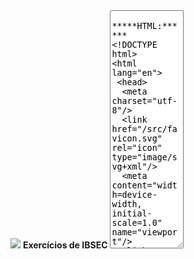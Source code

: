 <html>
	<img src="https://app.ibsec.com.br/wp-content/themes/ibsec-2022/images/logo.webp" />
	<strong>Exercícios de IBSEC</strong>
	 <textarea readonly rows='25' cols='12'>
	 	*****HTML:******
<!DOCTYPE html>
<html lang="en">
 <head>
  <meta charset="utf-8"/>
  <link href="/src/favicon.svg" rel="icon" type="image/svg+xml"/>
  <meta content="width=device-width, initial-scale=1.0" name="viewport"/>
  <link href="https://fonts.googleapis.com" rel="preconnect"/>
  <link crossorigin="" href="https://fonts.gstatic.com" rel="preconnect"/>
  <link href="https://fonts.googleapis.com/css2?family=Roboto:wght@400;500;700&amp;display=swap" rel="stylesheet"/>
  <title>
   Event Platform
  </title>
  <script crossorigin="" src="/assets/index.17c39114.js" type="module">
  </script>
  <link href="/assets/index.e6439bee.css" rel="stylesheet"/>
 </head>
 <body>
  <div id="root">
  </div>
 </body>
</html>
</textarea>
</html>